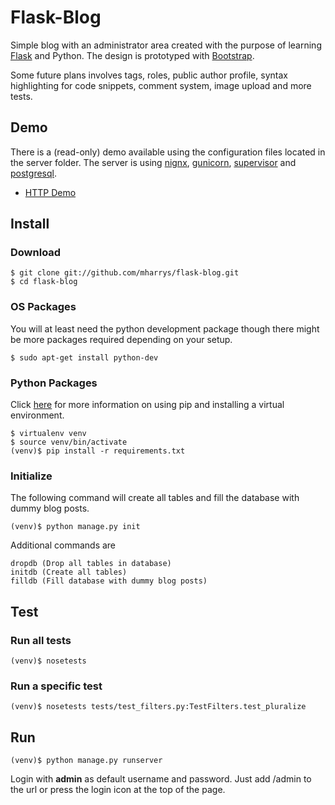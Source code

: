 # Flask-Blog

Simple blog with an administrator area created with the purpose of learning
[Flask](http://flask.pocoo.org) and Python. The design is prototyped with
[Bootstrap](http://twitter.github.io/bootstrap).

Some future plans involves tags, roles, public author profile, syntax
highlighting for code snippets, comment system, image upload and more tests.

## Demo

There is a (read-only) demo available using the configuration files located in
the server folder. The server is using [nignx](http://nginx.org/),
[gunicorn](http://gunicorn.org/), [supervisor](http://supervisord.org/) and
[postgresql](http://www.postgresql.org/).

+ [HTTP Demo](http://flask-blog.trixz.se/)

## Install

### Download

    $ git clone git://github.com/mharrys/flask-blog.git
    $ cd flask-blog

### OS Packages

You will at least need the python development package though there might be
more packages required depending on your setup.

    $ sudo apt-get install python-dev

### Python Packages

Click [here](http://www.pip-installer.org/en/latest/index.html) for more
information on using pip and installing a virtual environment.

    $ virtualenv venv
    $ source venv/bin/activate
    (venv)$ pip install -r requirements.txt

### Initialize

The following command will create all tables and fill the database with dummy
blog posts.

    (venv)$ python manage.py init

Additional commands are

    dropdb (Drop all tables in database)
    initdb (Create all tables)
    filldb (Fill database with dummy blog posts)

## Test

### Run all tests
    (venv)$ nosetests

### Run a specific test
    (venv)$ nosetests tests/test_filters.py:TestFilters.test_pluralize

## Run

    (venv)$ python manage.py runserver

Login with **admin** as default username and password. Just add /admin to the
url or press the login icon at the top of the page.
